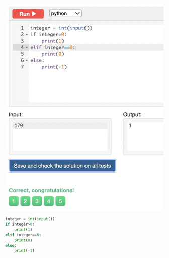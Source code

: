 ![Solution](https://github.com/KaiFig/unit-1/blob/main/Snakify/Lesson%203/Sign_function.jpg)

```.py
integer = int(input())
if integer>0:
    print(1)
elif integer==0:
    print(0)
else:
    print(-1)
